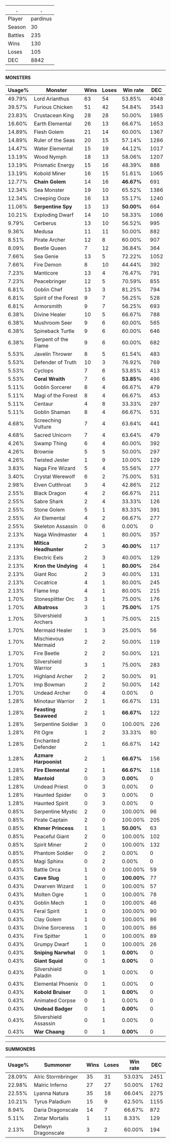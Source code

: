.|.
|-|-
Player|pardinus
Season|30
Battles|235
Wins|130
Loses|105
DEC|8842

---
**MONSTERS**

Usage%|Monster|Wins|Loses|Win rate|DEC|
-|-|-|-|-|-|
49.79%|Lord Arianthus|63|54|53.85%|4048|
39.57%|Furious Chicken|51|42|54.84%|3543|
23.83%|Crustacean King|28|28|50.00%|1985|
16.60%|Earth Elemental|26|13|66.67%|1653|
14.89%|Flesh Golem|21|14|60.00%|1367|
14.89%|Ruler of the Seas|20|15|57.14%|1286|
14.47%|Water Elemental|15|19|44.12%|1017|
13.19%|Wood Nymph|18|13|58.06%|1207|
13.19%|Prismatic Energy|15|16|48.39%|888|
13.19%|Kobold Miner|16|15|51.61%|1065|
12.77%|**Chain Golem**|14|16|**46.67%**|691|
12.34%|Sea Monster|19|10|65.52%|1386|
12.34%|Creeping Ooze|16|13|55.17%|1240|
11.06%|**Serpentine Spy**|13|13|**50.00%**|664|
10.21%|Exploding Dwarf|14|10|58.33%|1086|
9.79%|Cerberus|13|10|56.52%|995|
9.36%|Medusa|11|11|50.00%|882|
8.51%|Pirate Archer|12|8|60.00%|907|
8.09%|Beetle Queen|7|12|36.84%|364|
7.66%|Sea Genie|13|5|72.22%|1052|
7.66%|Fire Demon|8|10|44.44%|392|
7.23%|Manticore|13|4|76.47%|791|
7.23%|Peacebringer|12|5|70.59%|855|
6.81%|Goblin Chef|13|3|81.25%|794|
6.81%|Spirit of the Forest|9|7|56.25%|528|
6.81%|Armorsmith|9|7|56.25%|693|
6.38%|Divine Healer|10|5|66.67%|788|
6.38%|Mushroom Seer|9|6|60.00%|565|
6.38%|Spineback Turtle|9|6|60.00%|646|
6.38%|Serpent of the Flame|9|6|60.00%|682|
5.53%|Javelin Thrower|8|5|61.54%|483|
5.53%|Defender of Truth|10|3|76.92%|769|
5.53%|Cyclops|7|6|53.85%|413|
5.53%|**Coral Wraith**|7|6|**53.85%**|496|
5.11%|Goblin Sorcerer|8|4|66.67%|479|
5.11%|Magi of the Forest|8|4|66.67%|453|
5.11%|Centaur|4|8|33.33%|297|
5.11%|Goblin Shaman|8|4|66.67%|531|
4.68%|Screeching Vulture|7|4|63.64%|441|
4.68%|Sacred Unicorn|7|4|63.64%|479|
4.26%|Swamp Thing|6|4|60.00%|392|
4.26%|Brownie|5|5|50.00%|297|
4.26%|Twisted Jester|1|9|10.00%|129|
3.83%|Naga Fire Wizard|5|4|55.56%|277|
3.40%|Crystal Werewolf|6|2|75.00%|531|
2.98%|Elven Cutthroat|3|4|42.86%|212|
2.55%|Black Dragon|4|2|66.67%|211|
2.55%|Sabre Shark|2|4|33.33%|126|
2.55%|Stone Golem|5|1|83.33%|391|
2.55%|Air Elemental|4|2|66.67%|277|
2.55%|Skeleton Assassin|0|6|0.00%|0|
2.13%|Naga Windmaster|4|1|80.00%|357|
2.13%|**Mitica Headhunter**|2|3|**40.00%**|117|
2.13%|Electric Eels|2|3|40.00%|129|
2.13%|**Kron the Undying**|4|1|**80.00%**|264|
2.13%|Giant Roc|2|3|40.00%|131|
2.13%|Cocatrice|4|1|80.00%|245|
2.13%|Flame Imp|4|1|80.00%|215|
1.70%|Stonesplitter Orc|3|1|75.00%|176|
1.70%|**Albatross**|3|1|**75.00%**|175|
1.70%|Silvershield Archers|3|1|75.00%|215|
1.70%|Mermaid Healer|1|3|25.00%|56|
1.70%|Mischievous Mermaid|2|2|50.00%|119|
1.70%|Fire Beetle|2|2|50.00%|121|
1.70%|Silvershield Warrior|3|1|75.00%|283|
1.70%|Highland Archer|2|2|50.00%|91|
1.70%|Imp Bowman|2|2|50.00%|142|
1.70%|Undead Archer|0|4|0.00%|0|
1.28%|Minotaur Warrior|2|1|66.67%|131|
1.28%|**Feasting Seaweed**|2|1|**66.67%**|122|
1.28%|Serpentine Soldier|3|0|100.00%|226|
1.28%|Pit Ogre|1|2|33.33%|80|
1.28%|Enchanted Defender|2|1|66.67%|142|
1.28%|**Azmare Harpoonist**|2|1|**66.67%**|156|
1.28%|**Fire Elemental**|2|1|**66.67%**|118|
1.28%|**Mantoid**|0|3|**0.00%**|0|
1.28%|Undead Priest|0|3|0.00%|0|
1.28%|Haunted Spider|0|3|0.00%|0|
1.28%|Haunted Spirit|0|3|0.00%|0|
0.85%|Serpentine Mystic|2|0|100.00%|96|
0.85%|Pirate Captain|2|0|100.00%|205|
0.85%|**Khmer Princess**|1|1|**50.00%**|63|
0.85%|Peaceful Giant|2|0|100.00%|102|
0.85%|Spirit Miner|2|0|100.00%|132|
0.85%|Phantom Soldier|0|2|0.00%|0|
0.85%|Magi Sphinx|0|2|0.00%|0|
0.43%|Battle Orca|1|0|100.00%|59|
0.43%|**Cave Slug**|1|0|**100.00%**|77|
0.43%|Dwarven Wizard|1|0|100.00%|57|
0.43%|Molten Ogre|1|0|100.00%|78|
0.43%|Goblin Mech|1|0|100.00%|46|
0.43%|Feral Spirit|1|0|100.00%|90|
0.43%|Clay Golem|1|0|100.00%|86|
0.43%|Divine Sorceress|1|0|100.00%|86|
0.43%|Fire Spitter|1|0|100.00%|89|
0.43%|Grumpy Dwarf|1|0|100.00%|26|
0.43%|**Sniping Narwhal**|0|1|**0.00%**|0|
0.43%|**Giant Squid**|0|1|**0.00%**|0|
0.43%|Silvershield Paladin|0|1|0.00%|0|
0.43%|Elemental Phoenix|0|1|0.00%|0|
0.43%|**Kobold Bruiser**|0|1|**0.00%**|0|
0.43%|Animated Corpse|0|1|0.00%|0|
0.43%|**Undead Badger**|0|1|**0.00%**|0|
0.43%|Silvershield Assassin|0|1|0.00%|0|
0.43%|**War Chaang**|0|1|**0.00%**|0|

---
**SUMMONERS**

Usage%|Summoner|Wins|Loses|Win rate|DEC|
-|-|-|-|-|-|
28.09%|Alric Stormbringer|35|31|53.03%|2451|
22.98%|Malric Inferno|27|27|50.00%|1762|
22.55%|Lyanna Natura|35|18|66.04%|2275|
10.21%|Tyrus Paladium|15|9|62.50%|1155|
8.94%|Daria Dragonscale|14|7|66.67%|872|
5.11%|Zintar Mortalis|1|11|8.33%|129|
2.13%|Delwyn Dragonscale|3|2|60.00%|194|
